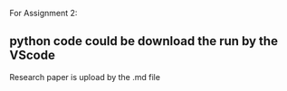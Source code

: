 For Assignment 2:

python code could be download the run by the VScode
-
Research paper is upload by the .md file
